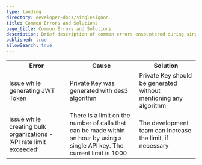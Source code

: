 ```yaml
---
type: landing
directory: developer-docs/singlesignon
title: Common Errors and Solutions
page_title: Common Errors and Solutions
description: Brief description of common errors ensountered during single sign on process and their respective solutions
published: true
allowSearch: true
---
```


<table>
  <tr>
    <th>Error</th>
    <th>Cause</th>
    <th>Solution</th>
  </tr>
  <tr>
    <td>Issue while generating JWT Token</td>
    <td>Private Key was generated with des3 algorithm</td>
    <td>Private Key should be generated without mentioning any algorithm</td>
  </tr>
  <tr>
    <td>Issue while creating bulk organizations - ‘API rate limit exceeded’
</td>
    <td>There is a limit on the number of calls that can be made within an hour by using a single API key. The current limit is 1000</td>
    <td> The development team can increase the limit, if necessary</td>
  </tr>
</table>
